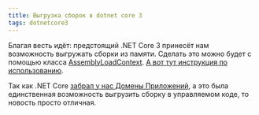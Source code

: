 ```yaml
---
title: Выгрузка сборок в dotnet core 3
tags: dotnetcore3
---
```


Благая весть идёт: предстоящий .NET Core 3 принесёт нам возможность выгружать сборки из памяти. Сделать это можно будет с помощью класса [AssemblyLoadContext](https://docs.microsoft.com/en-us/dotnet/api/system.runtime.loader.assemblyloadcontext). 
[А вот тут инструкция по использованию](https://docs.microsoft.com/en-us/dotnet/standard/assembly/unloadability-howto).

Так как .NET Core [забрал у нас Домены Приложений](https://stackoverflow.com/questions/27266907/no-appdomains-in-net-core-why), а это была единственная возможность выгрузить сборку в управляемом коде, то новость просто отличная.
